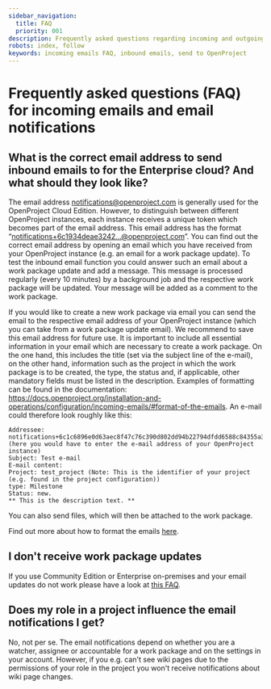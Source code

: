 ```yaml
---
sidebar_navigation:
  title: FAQ
  priority: 001
description: Frequently asked questions regarding incoming and outgoing emails
robots: index, follow
keywords: incoming emails FAQ, inbound emails, send to OpenProject
---
```


# Frequently asked questions (FAQ) for incoming emails and email notifications

## What is the correct email address to send inbound emails to for the Enterprise cloud? And what should they look like?

The email address notifications@openproject.com is generally used for the OpenProject Cloud Edition. However, to distinguish between different OpenProject instances, each instance receives a unique token which becomes part of the email address. This email address has the format “notifications+6c1934deae3242...@openproject.com”.
You can find out the correct email address by opening an email which you have received from your OpenProject instance (e.g. an email for a work package update). To test the inbound email function you could answer such an email about a work package update and add a message. This message is processed regularly (every 10 minutes) by a background job and the respective work package will be updated. Your message will be added as a comment to the work package.

If you would like to create a new work package via email you can send the email to the respective email address of your OpenProject instance (which you can take from a work package update email). We recommend to save this email address for future use.
It is important to include all essential information in your email which are necessary to create a work package. On the one hand, this includes the title (set via the subject line of the e-mail), on the other hand, information such as the project in which the work package is to be created, the type, the status and, if applicable, other mandatory fields must be listed in the description. Examples of formatting can be found in the documentation: https://docs.openproject.org/installation-and-operations/configuration/incoming-emails/#format-of-the-emails.
An e-mail could therefore look roughly like this:

```
Addressee: notifications+6c1c6896e0d63aec8f47c76c390d802dd94b22794dfdd6588c84355a3140167@openproject.com (here you would have to enter the e-mail address of your OpenProject instance)
Subject: Test e-mail
E-mail content: 
Project: test_project (Note: This is the identifier of your project (e.g. found in the project configuration))
type: Milestone 
Status: new.
** This is the description text. **
```

You can also send files, which will then be attached to the work package.

Find out more about how to format the emails [here](https://docs.openproject.org/installation-and-operations/configuration/incoming-emails/#format-of-the-emails).

## I don't receive work package updates

If you use Community Edition or Enterprise on-premises and your email updates do not work please have a look at [this FAQ](../../../installation-and-operations/faq#i-dont-receive-emails-test-email-works-fine-but-not-the-one-for-work-package-updates).

## Does my role in a project influence the email notifications I get?

No, not per se. The email notifications depend on whether you are a watcher, assignee or accountable for a work package and on the settings in your account.
However, if you e.g. can't see wiki pages due to the permissions of your role in the project you won't receive notifications about wiki page changes.